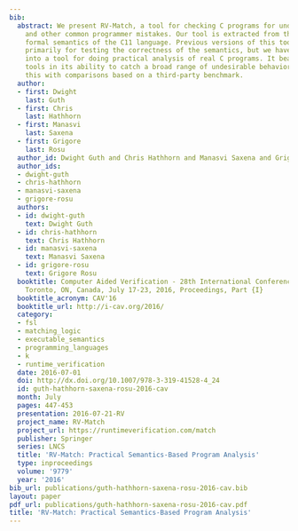 ```yaml
---
bib:
  abstract: We present RV-Match, a tool for checking C programs for undefined behavior
    and other common programmer mistakes. Our tool is extracted from the most complete
    formal semantics of the C11 language. Previous versions of this tool were used
    primarily for testing the correctness of the semantics, but we have improved it
    into a tool for doing practical analysis of real C programs. It beats many similar
    tools in its ability to catch a broad range of undesirable behaviors. We demonstrate
    this with comparisons based on a third-party benchmark.
  author:
  - first: Dwight
    last: Guth
  - first: Chris
    last: Hathhorn
  - first: Manasvi
    last: Saxena
  - first: Grigore
    last: Rosu
  author_id: Dwight Guth and Chris Hathhorn and Manasvi Saxena and Grigore Rosu
  author_ids:
  - dwight-guth
  - chris-hathhorn
  - manasvi-saxena
  - grigore-rosu
  authors:
  - id: dwight-guth
    text: Dwight Guth
  - id: chris-hathhorn
    text: Chris Hathhorn
  - id: manasvi-saxena
    text: Manasvi Saxena
  - id: grigore-rosu
    text: Grigore Rosu
  booktitle: Computer Aided Verification - 28th International Conference, {CAV} 2016,
    Toronto, ON, Canada, July 17-23, 2016, Proceedings, Part {I}
  booktitle_acronym: CAV'16
  booktitle_url: http://i-cav.org/2016/
  category:
  - fsl
  - matching_logic
  - executable_semantics
  - programming_languages
  - k
  - runtime_verification
  date: 2016-07-01
  doi: http://dx.doi.org/10.1007/978-3-319-41528-4_24
  id: guth-hathhorn-saxena-rosu-2016-cav
  month: July
  pages: 447-453
  presentation: 2016-07-21-RV
  project_name: RV-Match
  project_url: https://runtimeverification.com/match
  publisher: Springer
  series: LNCS
  title: 'RV-Match: Practical Semantics-Based Program Analysis'
  type: inproceedings
  volume: '9779'
  year: '2016'
bib_url: publications/guth-hathhorn-saxena-rosu-2016-cav.bib
layout: paper
pdf_url: publications/guth-hathhorn-saxena-rosu-2016-cav.pdf
title: 'RV-Match: Practical Semantics-Based Program Analysis'
---
```

